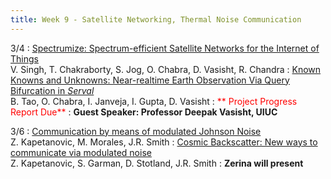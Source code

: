 ```yaml
---
title: Week 9 - Satellite Networking, Thermal Noise Communication
---
```



3/4
: [Spectrumize: Spectrum-efficient Satellite Networks for the Internet of Things](https://deepakv.web.illinois.edu/assets/papers/spectrumize_nsdi24.pdf)<br /> V. Singh, T. Chakraborty, S. Jog, O. Chabra, D. Vasisht, R. Chandra
: [Known Knowns and Unknowns: Near-realtime Earth Observation Via Query Bifurcation in *Serval*](http://deepakv.web.illinois.edu/assets/papers/serval_nsdi24.pdf)<br /> B. Tao, O. Chabra, I. Janveja, I. Gupta, D. Vasisht
: <span style="color: red;">** Project Progress Report Due**</span>
: **Guest Speaker: Professor Deepak Vasisht, UIUC**

3/6
: [Communication by means of modulated Johnson Noise](https://www.pnas.org/doi/abs/10.1073/pnas.2201337119)<br /> Z. Kapetanovic, M. Morales, J.R. Smith
: [Cosmic Backscatter: New ways to communicate via modulated noise](https://dl.acm.org/doi/abs/10.1145/3626111.3628203)<br /> Z. Kapetanovic, S. Garman, D. Stotland, J.R. Smith
: **Zerina will present**